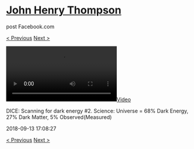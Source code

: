 # [John Henry Thompson](../README.md)
post Facebook.com

[< Previous](2018-09-16-1.md) [Next >](2018-09-13-2.md)

[![](../media/2018-09-13/DICE-Scanning-for-dark-energy-2-Science-Universe-68-Dark-Energy.mp4)](../README.md)

DICE: Scanning for dark energy #2. Science: Universe = 68% Dark Energy, 27% Dark Matter, 5% Observed(Measured)

2018-09-13 17:08:27

[< Previous](2018-09-16-1.md) [Next >](2018-09-13-2.md)